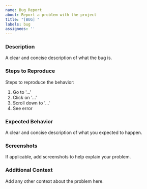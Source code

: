 ```yaml
---
name: Bug Report
about: Report a problem with the project
title: "[BUG] "
labels: bug
assignees: ''
---
```


### **Description**

A clear and concise description of what the bug is.

### **Steps to Reproduce**

Steps to reproduce the behavior:
1. Go to '...'
2. Click on '...'
3. Scroll down to '...'
4. See error

### **Expected Behavior**

A clear and concise description of what you expected to happen.

### **Screenshots**

If applicable, add screenshots to help explain your problem.

### **Additional Context**

Add any other context about the problem here.

